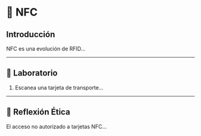 # 📲 NFC

## Introducción
NFC es una evolución de RFID...

---
## 🧪 Laboratorio
1. Escanea una tarjeta de transporte...

---
## 🤔 Reflexión Ética
El acceso no autorizado a tarjetas NFC...
